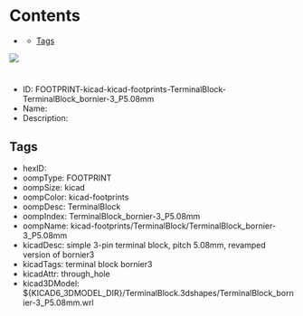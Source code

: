 



Contents
========

* [](#)
	* [Tags](#tags)
  
![][im]
# 

- ID: FOOTPRINT-kicad-kicad-footprints-TerminalBlock-TerminalBlock_bornier-3_P5.08mm
- Name: 
- Description: 

## Tags

- hexID: 
- oompType: FOOTPRINT
- oompSize: kicad
- oompColor: kicad-footprints
- oompDesc: TerminalBlock
- oompIndex: TerminalBlock_bornier-3_P5.08mm
- oompName: kicad-footprints/TerminalBlock/TerminalBlock_bornier-3_P5.08mm
- kicadDesc: simple 3-pin terminal block, pitch 5.08mm, revamped version of bornier3
- kicadTags: terminal block bornier3
- kicadAttr: through_hole
- kicad3DModel: ${KICAD6_3DMODEL_DIR}/TerminalBlock.3dshapes/TerminalBlock_bornier-3_P5.08mm.wrl



[im]: image.png
